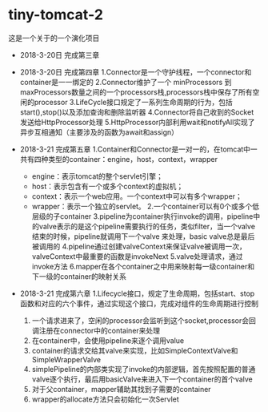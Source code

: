 # tiny-tomcat-2
这是一个关于<how tomcat works>的一个演化项目


- 2018-3-20日 完成第三章

- 2018-3-20日 完成第四章
1.Connector是一个守护线程，一个connector和container是一一绑定的
2.Connector维护了一个 minProcessors 到 maxProcessors数量之间的一个processors栈,processors栈中保存了所有空闲的processor
3.LifeCycle接口规定了一系列生命周期的行为，包括start(),stop()以及添加查询和删除监听器
4.Connector将自己收到的Socket发送给HttpProcessor处理
5.HttpProcessor内部利用wait和notifyAll实现了异步互相通知（主要涉及的函数为await和assign）

- 2018-3-21 完成第五章
1.Container和Connector是一对一的，在tomcat中一共有四种类型的container：engine，host，context，wrapper
     * engine：表示tomcat的整个servlet引擎；
     * host：表示包含有一个或多个context的虚拟机；
     * context：表示一个web应用。一个context中可以有多个wrapper；
     * wrapper：表示一个独立的servlet。
2.一个container可以有0个或多个低层级的子container
3.pipeline为container执行invoke的调用，pipeline中的valve表示的是这个pipeline需要执行的任务，类似filter，当一个valve结束的时候，pipeline就调用下一个valve
来处理，basic valve总是最后被调用的
4.pipeline通过创建valveContext来保证valve被调用一次，valveContext中最重要的函数是invokeNext
5.valve处理请求，通过invoke方法
6.mapper在各个container之中用来映射每一级container和下一级的container的映射关系
   
- 2018-3-21 完成第六章
1.Lifecycle接口，规定了生命周期，包括start、stop函数和对应的六个事件，通过实现这个接口，完成对组件的生命周期进行控制
    1. 一个请求进来了，空闲的processor会监听到这个socket,processor会回调注册在connector中的container来处理
    2. 在container中，会使用pipeline来逐个调用value
    3. container的请求交给其valve来实现，比如SimpleContextValve和SimpleWrapperValve
    4. simplePipeline的内部类实现了invoke的内部逻辑，首先按照配置的普通valve逐个执行，最后用basicValve来进入下一个container的首个valve
    5. 对于父container，mapper辅助其找到子需要的container
    6. wrapper的allocate方法只会初始化一次Servlet
